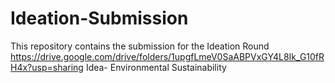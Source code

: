 # Ideation-Submission

This repository contains the submission for the Ideation Round
https://drive.google.com/drive/folders/1upgfLmeV0SaABPVxGY4L8Ik_G10fRH4x?usp=sharing
Idea- Environmental Sustainability

